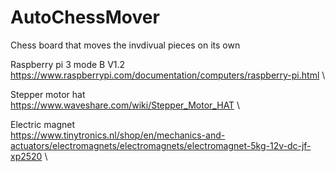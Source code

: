 # AutoChessMover
Chess board that moves the invdivual pieces on its own 
 
Raspberry pi 3 mode B V1.2 \
https://www.raspberrypi.com/documentation/computers/raspberry-pi.html \
 
Stepper motor hat \
https://www.waveshare.com/wiki/Stepper_Motor_HAT \

Electric magnet \
https://www.tinytronics.nl/shop/en/mechanics-and-actuators/electromagnets/electromagnets/electromagnet-5kg-12v-dc-jf-xp2520 \
